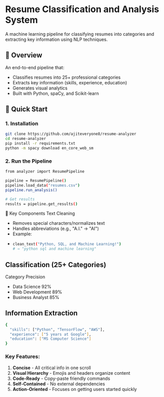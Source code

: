 # Resume Classification and Analysis System
A machine learning pipeline for classifying resumes into categories and extracting key information using NLP techniques.

## 📌 Overview
An end-to-end pipeline that:
- Classifies resumes into 25+ professional categories
- Extracts key information (skills, experience, education)
- Generates visual analytics
- Built with Python, spaCy, and Scikit-learn

## 🚀 Quick Start

### 1. Installation
```bash
git clone https://github.com/ajiteveryone8/resume-analyzer
cd resume-analyzer
pip install -r requirements.txt
python -m spacy download en_core_web_sm
```


### 2. Run the Pipeline

```bash
from analyzer import ResumePipeline

pipeline = ResumePipeline()
pipeline.load_data("resumes.csv")
pipeline.run_analysis()

# Get results
results = pipeline.get_results()
```

🔧 Key Components
Text Cleaning
  - Removes special characters/normalizes text
  - Handles abbreviations (e.g., "A.I." → "AI")
  - Example:
  - ```bash
    clean_text("Python, SQL, and Machine Learning!")
    # → "python sql and machine learning"
    ```

## Classification (25+ Categories)
Category	Precision
   - Data Science	92%
   - Web Development	89%
   - Business Analyst	85%

## Information Extraction
```bash
{
  "skills": ["Python", "TensorFlow", "AWS"],
  "experience": ["5 years at Google"],
  "education": ["MS Computer Science"]
}
```

### Key Features:
1. **Concise** - All critical info in one scroll
2. **Visual Hierarchy** - Emojis and headers organize content
3. **Code-Ready** - Copy-paste friendly commands
4. **Self-Contained** - No external dependencies
5. **Action-Oriented** - Focuses on getting users started quickly


